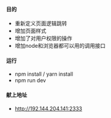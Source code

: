 #### 目的
+ 重新定义页面逻辑跳转
+ 增加页面样式
+ 增加了对用户权限的操作
+ 增加node和浏览器都可以用的调用接口

#### 运行
+ npm install / yarn install
+ npm run dev

#### 献上地址
+ http://192.144.204.141:2333